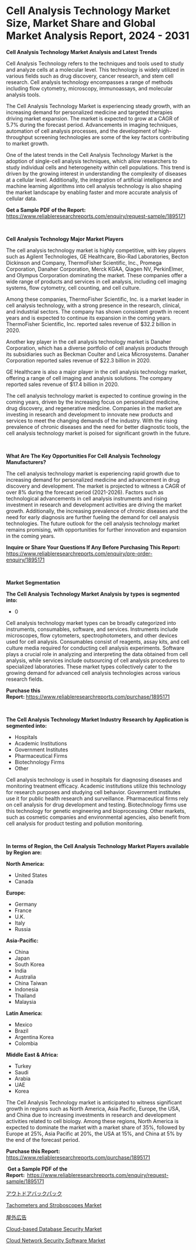 <p><h1>Cell Analysis Technology Market Size, Market Share and Global Market Analysis Report, 2024 - 2031</h1></p><p><strong>Cell Analysis Technology Market Analysis and Latest Trends</strong></p>
<p><p>Cell Analysis Technology refers to the techniques and tools used to study and analyze cells at a molecular level. This technology is widely utilized in various fields such as drug discovery, cancer research, and stem cell research. Cell analysis technology encompasses a range of methods including flow cytometry, microscopy, immunoassays, and molecular analysis tools.</p><p>The Cell Analysis Technology Market is experiencing steady growth, with an increasing demand for personalized medicine and targeted therapies driving market expansion. The market is expected to grow at a CAGR of 5.7% during the forecast period. Advancements in imaging techniques, automation of cell analysis processes, and the development of high-throughput screening technologies are some of the key factors contributing to market growth.</p><p>One of the latest trends in the Cell Analysis Technology Market is the adoption of single-cell analysis techniques, which allow researchers to study individual cells and heterogeneity within cell populations. This trend is driven by the growing interest in understanding the complexity of diseases at a cellular level. Additionally, the integration of artificial intelligence and machine learning algorithms into cell analysis technology is also shaping the market landscape by enabling faster and more accurate analysis of cellular data.</p></p>
<p><strong>Get a Sample PDF of the Report:&nbsp;</strong> <a href="https://www.reliableresearchreports.com/enquiry/request-sample/1895171">https://www.reliableresearchreports.com/enquiry/request-sample/1895171</a></p>
<p>&nbsp;</p>
<p><strong>Cell Analysis Technology Major Market Players</strong></p>
<p><p>The cell analysis technology market is highly competitive, with key players such as Agilent Technologies, GE Healthcare, Bio-Rad Laboratories, Becton Dickinson and Company, ThermoFisher Scientific, Inc., Promega Corporation, Danaher Corporation, Merck KGAA, Qiagen NV, PerkinElmer, and Olympus Corporation dominating the market. These companies offer a wide range of products and services in cell analysis, including cell imaging systems, flow cytometry, cell counting, and cell culture.</p><p>Among these companies, ThermoFisher Scientific, Inc. is a market leader in cell analysis technology, with a strong presence in the research, clinical, and industrial sectors. The company has shown consistent growth in recent years and is expected to continue its expansion in the coming years. ThermoFisher Scientific, Inc. reported sales revenue of $32.2 billion in 2020.</p><p>Another key player in the cell analysis technology market is Danaher Corporation, which has a diverse portfolio of cell analysis products through its subsidiaries such as Beckman Coulter and Leica Microsystems. Danaher Corporation reported sales revenue of $22.3 billion in 2020.</p><p>GE Healthcare is also a major player in the cell analysis technology market, offering a range of cell imaging and analysis solutions. The company reported sales revenue of $17.4 billion in 2020.</p><p>The cell analysis technology market is expected to continue growing in the coming years, driven by the increasing focus on personalized medicine, drug discovery, and regenerative medicine. Companies in the market are investing in research and development to innovate new products and services to meet the changing demands of the industry. With the rising prevalence of chronic diseases and the need for better diagnostic tools, the cell analysis technology market is poised for significant growth in the future.</p></p>
<p>&nbsp;</p>
<p><strong>What Are The Key Opportunities For Cell Analysis Technology Manufacturers?</strong></p>
<p><p>The cell analysis technology market is experiencing rapid growth due to increasing demand for personalized medicine and advancement in drug discovery and development. The market is projected to witness a CAGR of over 8% during the forecast period (2021-2026). Factors such as technological advancements in cell analysis instruments and rising investment in research and development activities are driving the market growth. Additionally, the increasing prevalence of chronic diseases and the need for early diagnosis are further fueling the demand for cell analysis technologies. The future outlook for the cell analysis technology market remains promising, with opportunities for further innovation and expansion in the coming years.</p></p>
<p><strong>Inquire or Share Your Questions If Any Before Purchasing This Report:</strong> <a href="https://www.reliableresearchreports.com/enquiry/pre-order-enquiry/1895171">https://www.reliableresearchreports.com/enquiry/pre-order-enquiry/1895171</a></p>
<p>&nbsp;</p>
<p><strong>Market Segmentation</strong></p>
<p><strong>The Cell Analysis Technology Market Analysis by types is segmented into:</strong></p>
<p><ul><li>0</li></ul></p>
<p><p>Cell analysis technology market types can be broadly categorized into instruments, consumables, software, and services. Instruments include microscopes, flow cytometers, spectrophotometers, and other devices used for cell analysis. Consumables consist of reagents, assay kits, and cell culture media required for conducting cell analysis experiments. Software plays a crucial role in analyzing and interpreting the data obtained from cell analysis, while services include outsourcing of cell analysis procedures to specialized laboratories. These market types collectively cater to the growing demand for advanced cell analysis technologies across various research fields.</p></p>
<p><strong>Purchase this Report:&nbsp;</strong><a href="https://www.reliableresearchreports.com/purchase/1895171">https://www.reliableresearchreports.com/purchase/1895171</a></p>
<p>&nbsp;</p>
<p><strong>The Cell Analysis Technology Market Industry Research by Application is segmented into:</strong></p>
<p><ul><li>Hospitals</li><li>Academic Institutions</li><li>Government Institutes</li><li>Pharmaceutical Firms</li><li>Biotechnology Firms</li><li>Other</li></ul></p>
<p><p>Cell analysis technology is used in hospitals for diagnosing diseases and monitoring treatment efficacy. Academic institutions utilize this technology for research purposes and studying cell behavior. Government institutes use it for public health research and surveillance. Pharmaceutical firms rely on cell analysis for drug development and testing. Biotechnology firms use this technology for genetic engineering and bioprocessing. Other markets, such as cosmetic companies and environmental agencies, also benefit from cell analysis for product testing and pollution monitoring.</p></p>
<p>&nbsp;</p>
<p><strong>In terms of Region, the Cell Analysis Technology Market Players available by Region are:</strong></p>
<p>
    <p> <strong> North America: </strong>
        <ul>
            <li>United States</li>
            <li>Canada</li>
        </ul>
        </p> 
    <p> <strong> Europe: </strong>
        <ul>
            <li>Germany</li>
            <li>France</li>
            <li>U.K.</li>
            <li>Italy</li>
            <li>Russia</li>
        </ul>
        </p> 
    <p> <strong> Asia-Pacific: </strong>
        <ul>
            <li>China</li>
            <li>Japan</li>
            <li>South Korea</li>
            <li>India</li>
            <li>Australia</li>
            <li>China Taiwan</li>
            <li>Indonesia</li>
            <li>Thailand</li>
            <li>Malaysia</li>
        </ul>
        </p> 
    <p> <strong> Latin America: </strong>
        <ul>
            <li>Mexico</li>
            <li>Brazil</li>
            <li>Argentina Korea</li>
            <li>Colombia</li>
        </ul>
        </p> 
    <p> <strong> Middle East & Africa: </strong>
        <ul>
            <li>Turkey</li>
            <li>Saudi</li>
            <li>Arabia</li>
            <li>UAE</li>
            <li>Korea</li>
        </ul>
    </p>
    </p>
<p><p>The Cell Analysis Technology market is anticipated to witness significant growth in regions such as North America, Asia Pacific, Europe, the USA, and China due to increasing investments in research and development activities related to cell biology. Among these regions, North America is expected to dominate the market with a market share of 35%, followed by Europe at 25%, Asia Pacific at 20%, the USA at 15%, and China at 5% by the end of the forecast period.</p></p>
<p><strong>Purchase this Report: </strong><a href="https://www.reliableresearchreports.com/purchase/1895171">https://www.reliableresearchreports.com/purchase/1895171</a></p>
<p>&nbsp;<strong>Get a Sample PDF of the Report:&nbsp;&nbsp;</strong><a href="https://www.reliableresearchreports.com/enquiry/request-sample/1895171">https://www.reliableresearchreports.com/enquiry/request-sample/1895171</a></p>
<p><strong></strong></p>
<p><p><a href="https://medium.com/@nofrinla/%E3%82%A2%E3%82%A6%E3%83%88%E3%83%89%E3%82%A2%E3%83%90%E3%83%83%E3%82%AF%E3%83%91%E3%83%83%E3%82%AF%E5%B8%82%E5%A0%B4%E3%81%AE%E8%A6%8F%E6%A8%A1%E3%81%AF-%E3%82%B0%E3%83%AD%E3%83%BC%E3%83%90%E3%83%AB%E7%94%A3%E6%A5%AD%E3%81%AB%E3%81%8A%E3%81%91%E3%82%8B%E6%9C%80%E9%81%A9%E3%81%AA%E3%83%9E%E3%83%BC%E3%82%B1%E3%83%86%E3%82%A3%E3%83%B3%E3%82%B0%E3%83%81%E3%83%A3%E3%83%B3%E3%83%8D%E3%83%AB%E3%82%92%E6%98%8E%E3%82%89%E3%81%8B%E3%81%AB%E3%81%97%E3%81%BE%E3%81%99-d2a69b9fb0bb">アウトドアバックパック</a></p><p><a href="https://github.com/arionmp/Market-Research-Report-List-2/blob/main/tachometers-and-stroboscopes-market.md">Tachometers and Stroboscopes Market</a></p><p><a href="https://medium.com/@nofrinla/%E5%B1%8B%E5%A4%96%E5%BA%83%E5%91%8A%E5%B8%82%E5%A0%B4%E3%81%AF-%E5%B8%82%E5%A0%B4%E3%82%B7%E3%82%A7%E3%82%A2-%E3%82%B5%E3%82%A4%E3%82%BA-%E3%81%8A%E3%82%88%E3%81%B32031%E5%B9%B4%E3%81%BE%E3%81%A7%E3%81%AE%E4%BA%88%E6%B8%AC%E3%81%AB%E7%84%A6%E7%82%B9%E3%82%92%E5%BD%93%E3%81%A6%E3%81%A6%E3%81%84%E3%81%BE%E3%81%99-84b03de95040">屋外広告</a></p><p><a href="https://noble-drawer-34c.notion.site/Cloud-based-Database-Security-Market-Research-Report-Forecasted-for-Period-from-2024-2031-by-Mark-ca6e9ccc5447453c927a3deaa85163cd">Cloud-based Database Security Market</a></p><p><a href="https://meowing-canidae-761.notion.site/Global-Cloud-Network-Security-Software-Market-Size-and-Market-Trends-Insights-and-Projections-from--b4c3e9890170415296ebd2247c5e0a13">Cloud Network Security Software Market</a></p></p>